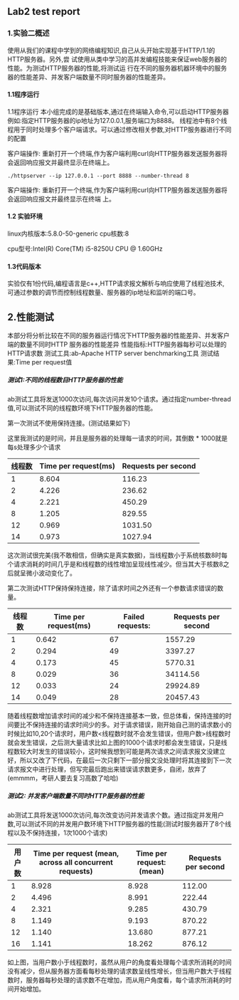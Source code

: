 ## Lab2 test report

### 1.实验二概述

使用从我们的课程中学到的网络编程知识,自己从头开始实现基于HTTP/1.1的HTTP服务器。另外,尝
试使用从类中学习的高并发编程技能来保证web服务器的性能。为测试HTTP服务器的性能,将测试运
行在不同的服务器机器环境中的服务器的性能差异、并发客户端数量不同时服务器的性能差异。

#### 1.1程序运行

1.1程序运行
本小组完成的是基础版本,通过在终端输入命令,可以启动HTTP服务器
例如:指定HTTP服务器的ip地址为127.0.0.1,服务端口为8888。
线程池中有8个线程用于同时处理多个客户端请求。可以通过修改相关参数,对HTTP服务器进行不同的配置

客户端操作:
重新打开一个终端,作为客户端利用curl向HTTP服务器发送服务器将会返回响应报文并最终显示在终端上。

```
./httpserver --ip 127.0.0.1 --port 8888 --number-thread 8
```

客户端操作:
重新打开一个终端,作为客户端利用curl向HTTP服务器发送服务器将会返回响应报文并最终显示在终端
上。

#### 1.2 实验环境

linux内核版本:5.8.0-50-generic
cpu核数:8

cpu型号:Intel(R) Core(TM) i5-8250U CPU @ 1.60GHz

#### 1.3代码版本

实验仅有1份代码,编程语言是c++,HTTP请求报文解析与响应使用了线程池技术, 可通过参数的调节而控制线程数量、服务器的ip地址和监听的端口号。

## 2.性能测试

本部分将分析比较在不同的服务器运行情况下HTTP服务器的性能差异、并发客户端的数量不同时HTTP
服务器的性能差异
性能指标:HTTP服务器每秒可以处理的HTTP请求数
测试工具:ab-Apache HTTP server benchmarking工具
测试结果:Time per request值

##### 测试1:不同的线程数目HTTP服务器的性能

ab测试工具将发送1000次访问,每次访问并发10个请求。通过指定number-thread值,可以测试不同的线程数环境下HTTP服务器的性能。

第一次测试不使用保持连接。(测试结果如下)

这里我测试的是时间，并且是服务器的处理每一请求的时间，其倒数 * 1000就是每s处理多少个请求

| 线程数 | Time per request(ms) | Requests per second |
| ------ | -------------------- | ------------------- |
| 1      | 8.604                | 116.23              |
| 2      | 4.226                | 236.62              |
| 4      | 2.221                | 450.29              |
| 8      | 1.205                | 829.55              |
| 12     | 0.969                | 1031.50             |
| 14     | 0.973                | 1027.94             |

这次测试很完美(我不敢相信，但确实是真实数据)，当线程数小于系统核数8时每个请求消耗的时间几乎是和线程数的线性增加呈现线性减少。但当其大于核数8之后就呈微小波动变化了。

第二次测试HTTP保持保持连接，除了请求时间之外还有一个参数请求错误的数量。

| 线程数 | Time per request(ms) | Failed requests: | Requests per second |
| ------ | -------------------- | ---------------- | ------------------- |
| 1      | 0.642                | 67               | 1557.29             |
| 2      | 0.294                | 49               | 3397.27             |
| 4      | 0.173                | 45               | 5770.31             |
| 8      | 0.029                | 36               | 34114.56            |
| 12     | 0.033                | 24               | 29924.89            |
| 14     | 0.049                | 28               | 20457.43            |

随着线程数增加请求时间的减少和不保持连接基本一致，但总体看，保持连接的时间要比不保持连接的请求时间少的多。对于请求错误，刚开始自己测的请求数小的时候比如10,20个请求时，用户数<线程数时就不会发生错误，但用户数>线程数时就会发生错误，之后测大量请求比如上图的1000个请求时都会发生错误，只是线程数较大时发生的错误较小，这时候我想到可能是两次请求之间请求报文没建立好，所以又改了下代码，在最后一次只剩下一部分报文没处理时将其连接到下一次请求报文中进行处理，但写完最后跑出来错误请求数更多，自闭，放弃了(emmmm，考研人要去复习高数了哈哈)

##### 测试2: 并发客户端数量不同时HTTP服务器的性能

ab测试工具将发送1000次访问,每次改变访问并发请求个数。通过指定并发用户数,可以测试不同的并发用户数环境下HTTP服务器的性能(测试时服务器开了8个线程以及不保持连接，1次1000个请求)

| 用户数 | Time per request (mean, across all concurrent requests) | Time per request:(mean) | Requests per second |
| ------ | ------------------------------------------------------- | ----------------------- | ------------------- |
| 1      | 8.928                                                   | 8.928                   | 112.00              |
| 2      | 4.496                                                   | 8.991                   | 222.44              |
| 4      | 2.321                                                   | 9.285                   | 430.79              |
| 8      | 1.149                                                   | 9.193                   | 870.22              |
| 12     | 1.140                                                   | 13.680                  | 877.21              |
| 16     | 1.141                                                   | 18.262                  | 876.12              |

如上图，当用户数小于线程数时，虽然从用户的角度看处理每个请求所消耗的时间没有减少，但从服务器方面看每秒处理的请求数呈线性增长，但当用户数大于线程数时，服务器每秒处理的请求数不在增加，而从用户角度看，每个请求所消耗的时间开始增加。